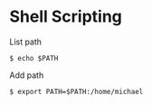# Shell Scripting

List path

```
$ echo $PATH
```

Add path

```
$ export PATH=$PATH:/home/michael
```

